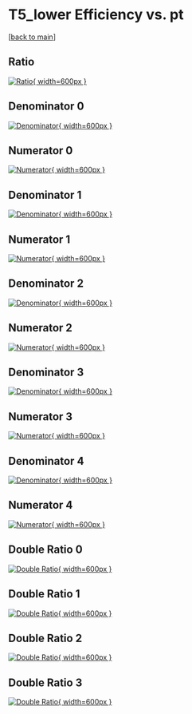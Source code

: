 # T5_lower Efficiency vs. pt

[[back to main](./)]



## Ratio

[![Ratio](../mtv/var/T5_lower_loweta_321_1_eff_pt.png){ width=600px }](../mtv/var/T5_lower_loweta_321_1_eff_pt.pdf)

## Denominator 0

[![Denominator](../mtv/den/T5_lower_loweta_321_1_eff_pt_den0.png){ width=600px }](../mtv/den/T5_lower_loweta_321_1_eff_pt_den0.pdf)

## Numerator 0

[![Numerator](../mtv/num/T5_lower_loweta_321_1_eff_pt_num0.png){ width=600px }](../mtv/num/T5_lower_loweta_321_1_eff_pt_num0.pdf)

## Denominator 1

[![Denominator](../mtv/den/T5_lower_loweta_321_1_eff_pt_den1.png){ width=600px }](../mtv/den/T5_lower_loweta_321_1_eff_pt_den1.pdf)

## Numerator 1

[![Numerator](../mtv/num/T5_lower_loweta_321_1_eff_pt_num1.png){ width=600px }](../mtv/num/T5_lower_loweta_321_1_eff_pt_num1.pdf)

## Denominator 2

[![Denominator](../mtv/den/T5_lower_loweta_321_1_eff_pt_den2.png){ width=600px }](../mtv/den/T5_lower_loweta_321_1_eff_pt_den2.pdf)

## Numerator 2

[![Numerator](../mtv/num/T5_lower_loweta_321_1_eff_pt_num2.png){ width=600px }](../mtv/num/T5_lower_loweta_321_1_eff_pt_num2.pdf)

## Denominator 3

[![Denominator](../mtv/den/T5_lower_loweta_321_1_eff_pt_den3.png){ width=600px }](../mtv/den/T5_lower_loweta_321_1_eff_pt_den3.pdf)

## Numerator 3

[![Numerator](../mtv/num/T5_lower_loweta_321_1_eff_pt_num3.png){ width=600px }](../mtv/num/T5_lower_loweta_321_1_eff_pt_num3.pdf)

## Denominator 4

[![Denominator](../mtv/den/T5_lower_loweta_321_1_eff_pt_den4.png){ width=600px }](../mtv/den/T5_lower_loweta_321_1_eff_pt_den4.pdf)

## Numerator 4

[![Numerator](../mtv/num/T5_lower_loweta_321_1_eff_pt_num4.png){ width=600px }](../mtv/num/T5_lower_loweta_321_1_eff_pt_num4.pdf)

## Double Ratio 0

[![Double Ratio](../mtv/ratio/T5_lower_loweta_321_1_eff_pt_ratio0.png){ width=600px }](../mtv/ratio/T5_lower_loweta_321_1_eff_pt_ratio0.pdf)

## Double Ratio 1

[![Double Ratio](../mtv/ratio/T5_lower_loweta_321_1_eff_pt_ratio1.png){ width=600px }](../mtv/ratio/T5_lower_loweta_321_1_eff_pt_ratio1.pdf)

## Double Ratio 2

[![Double Ratio](../mtv/ratio/T5_lower_loweta_321_1_eff_pt_ratio2.png){ width=600px }](../mtv/ratio/T5_lower_loweta_321_1_eff_pt_ratio2.pdf)

## Double Ratio 3

[![Double Ratio](../mtv/ratio/T5_lower_loweta_321_1_eff_pt_ratio3.png){ width=600px }](../mtv/ratio/T5_lower_loweta_321_1_eff_pt_ratio3.pdf)


